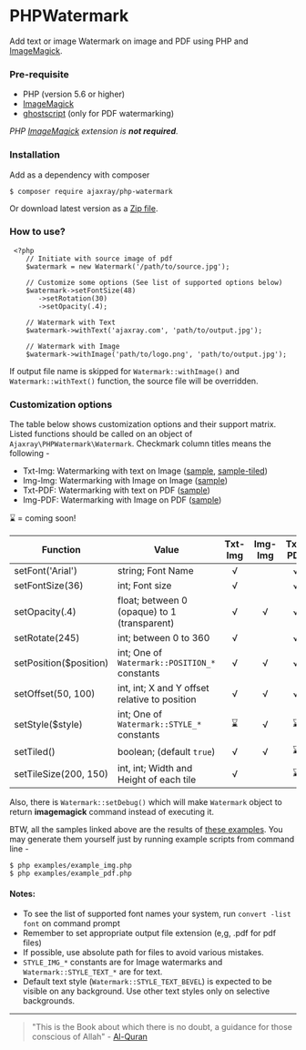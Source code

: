 # PHPWatermark

Add text or image Watermark on image and PDF using PHP and [ImageMagick][1].

### Pre-requisite
 
 - PHP (version 5.6 or higher)
 - [ImageMagick][1]
 - [ghostscript][2] (only for PDF watermarking)

_PHP [ImageMagick][3] extension is **not required**._
 
### Installation
 
 Add as a dependency with composer
 
 ```
 $ composer require ajaxray/php-watermark
 ```
 
 Or download latest version as a [Zip file](https://github.com/ajaxray/php-watermark/archive/master.zip).
 
 ### How to use?
 
 ```
  <?php
     // Initiate with source image of pdf
     $watermark = new Watermark('/path/to/source.jpg');
     
     // Customize some options (See list of supported options below)
     $watermark->setFontSize(48)
        ->setRotation(30)
        ->setOpacity(.4);
     
     // Watermark with Text
     $watermark->withText('ajaxray.com', 'path/to/output.jpg');
     
     // Watermark with Image
     $watermark->withImage('path/to/logo.png', 'path/to/output.jpg');
  ```
If output file name is skipped for `Watermark::withImage()` and `Watermark::withText()` function, the source file will be overridden. 
 
 
 ### Customization options
 
 The table below shows customization options and their support matrix.
 Listed functions should be called on an object of `Ajaxray\PHPWatermark\Watermark`.
 Checkmark column titles means the following - 
  
- Txt-Img: Watermarking with text on Image ([sample][4], [sample-tiled][5])
- Img-Img: Watermarking with Image on Image ([sample][6])
- Txt-PDF: Watermarking with text on PDF ([sample][7])
- Img-PDF: Watermarking with Image on PDF ([sample][8])

&#8987; = coming soon!

 | Function | Value | Txt-Img | Img-Img | Txt-PDF | Img-PDF |
 |---|---|:---:|:---:|:---:|:---:|
 |setFont('Arial') | string; Font Name | √ |   | √ |   |
 |setFontSize(36) | int; Font size | √ |   | √ |   |
 |setOpacity(.4) | float; between 0 (opaque) to 1 (transparent) | √ | √ | √ | √ |
 |setRotate(245) | int; between 0 to 360 | √ |   | √ |   |
 |setPosition($position) | int; One of `Watermark::POSITION_*` constants | √ | √ | √ | √ |
 |setOffset(50, 100) | int, int; X and Y offset relative to position | √ | √ | √ | √ |
 |setStyle($style) | int; One of `Watermark::STYLE_*` constants | &#8987; | √ | &#8987; | &#8987; |
 |setTiled() | boolean; (default `true`) | √ | √ | &#8987; | &#8987;  |
 |setTileSize(200, 150) | int, int; Width and Height of each tile | √ |   | &#8987; |   |
 
 Also, there is `Watermark::setDebug()` which will make `Watermark` object to return **imagemagick** command instead of executing it.
 
 BTW, all the samples linked above are the results of [these examples][9].
 You may generate them yourself just by running example scripts from command line - 
  
```
$ php examples/example_img.php
$ php examples/example_pdf.php
```
 
 
#### Notes:

* To see the list of supported font names your system, run `convert -list font` on command prompt
* Remember to set appropriate output file extension (e,g, .pdf for pdf files)
* If possible, use absolute path for files to avoid various mistakes.
* `STYLE_IMG_*` constants are for Image watermarks and `Watermark::STYLE_TEXT_*` are for text.
* Default text style (`Watermark::STYLE_TEXT_BEVEL`) is expected to be visible on any background. 
Use other text styles only on selective backgrounds.
 
---

> "This is the Book about which there is no doubt, a guidance for those conscious of Allah" - [Al-Quran](http://quran.com)

[1]: http://www.imagemagick.org "ImageMagick Command line tool"
[2]: https://www.ghostscript.com/ "GhostScript"
[3]: http://php.net/manual/en/book.imagick.php "PHP ImageMagick Extension"
[4]: https://www.dropbox.com/s/itff1ot0h4lj1o3/watermark_text_on_img.jpg?dl=0 "Text Watermarking on Image"
[5]: https://www.dropbox.com/s/8xvr1xwlm76jiom/watermark_text_tiles_on_img.jpg?dl=0 "Tiled Text Watermarking on Image"
[6]: https://www.dropbox.com/s/k2ghbaaif1vxnws/watermark_img_on_img.jpg?dl=0 "Image Watermarking on Image"
[7]: https://www.dropbox.com/s/aorp9aoggynn3pt/watermark_text_on_pdf.pdf?dl=0 "Text Watermarking on PDF"
[8]: https://www.dropbox.com/s/myn2is2nx3xtm3v/watermark_img_on_pdf.pdf?dl=0 "Image Watermarking on PDF"
[9]: https://github.com/ajaxray/php-watermark/tree/master/examples "Example scripts"